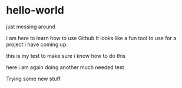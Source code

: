 # hello-world
just messing around

I am here to learn how to use Github
It looks like a fun tool to use for a project i have coming up.

this is my test to make sure i know how to do this

here i am again doing another much needed test

Trying some new stuff
